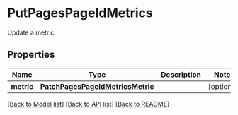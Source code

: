 # PutPagesPageIdMetrics

Update a metric
## Properties
Name | Type | Description | Notes
------------ | ------------- | ------------- | -------------
**metric** | [**PatchPagesPageIdMetricsMetric**](PatchPagesPageIdMetricsMetric.md) |  | [optional] 

[[Back to Model list]](../README.md#documentation-for-models) [[Back to API list]](../README.md#documentation-for-api-endpoints) [[Back to README]](../README.md)


